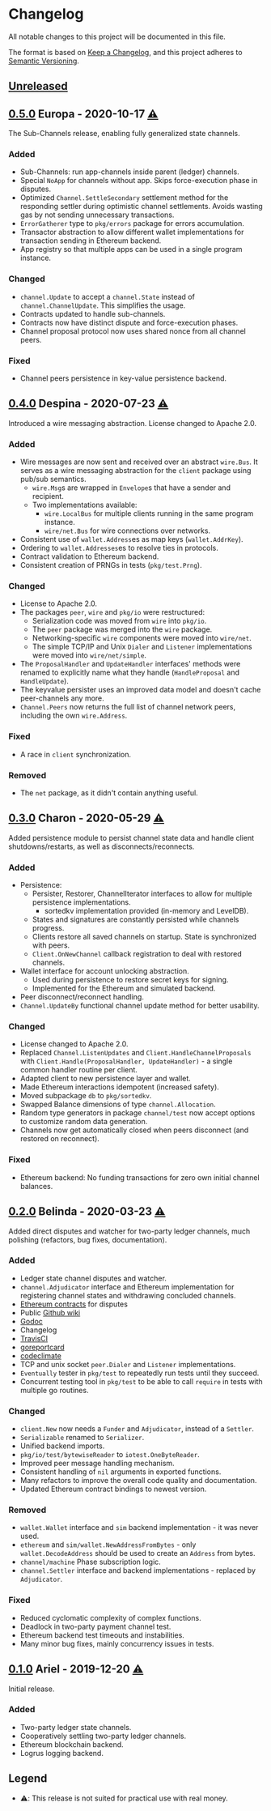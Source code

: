 # Changelog
All notable changes to this project will be documented in this file.

The format is based on [Keep a Changelog](https://keepachangelog.com/en/1.0.0/),
and this project adheres to [Semantic Versioning](https://semver.org/spec/v2.0.0.html).

## [Unreleased]

## [0.5.0] Europa - 2020-10-17 [:warning:]
The Sub-Channels release, enabling fully generalized state channels.

### Added
- Sub-Channels: run app-channels inside parent (ledger) channels.
- Special `NoApp` for channels without app. Skips force-execution phase in
  disputes.
- Optimized `Channel.SettleSecondary` settlement method for the responding
  settler during optimistic channel settlements. Avoids wasting gas by not
  sending unnecessary transactions.
- `ErrorGatherer` type to `pkg/errors` package for errors accumulation.
- Transactor abstraction to allow different wallet implementations for
  transaction sending in Ethereum backend.
- App registry so that multiple apps can be used in a single program instance.

### Changed
- `channel.Update` to accept a `channel.State` instead of `channel.ChannelUpdate`.
  This simplifies the usage.
- Contracts updated to handle sub-channels.
- Contracts now have distinct dispute and force-execution phases.
- Channel proposal protocol now uses shared nonce from all channel peers.

### Fixed
- Channel peers persistence in key-value persistence backend.

## [0.4.0] Despina - 2020-07-23 [:warning:]
Introduced a wire messaging abstraction. License changed to Apache 2.0.

### Added
- Wire messages are now sent and received over an abstract `wire.Bus`. It serves
  as a wire messaging abstraction for the `client` package using pub/sub
  semantics.
  - `wire.Msg`s are wrapped in `Envelope`s that have a sender and recipient.
  - Two implementations available:
    - `wire.LocalBus` for multiple clients running in the same program instance.
    - `wire/net.Bus` for wire connections over networks.
- Consistent use of `wallet.Address`es as map keys (`wallet.AddrKey`).
- Ordering to `wallet.Addresses`es to resolve ties in protocols.
- Contract validation to Ethereum backend.
- Consistent creation of PRNGs in tests (`pkg/test.Prng`).

### Changed
- License to Apache 2.0.
- The packages `peer`, `wire` and `pkg/io` were restructured:
  - Serialization code was moved from `wire` into `pkg/io`.
  - The `peer` package was merged into the `wire` package.
  - Networking-specific `wire` components were moved into `wire/net`.
  - The simple TCP/IP and Unix `Dialer` and `Listener` implementations were
    moved into `wire/net/simple`.
- The `ProposalHandler` and `UpdateHandler` interfaces' methods were renamed to
  explicitly name what they handle (`HandleProposal` and `HandleUpdate`).
- The keyvalue persister uses an improved data model and doesn't cache
  peer-channels any more.
- `Channel.Peers` now returns the full list of channel network peers, including
  the own `wire.Address`.

### Fixed
- A race in `client` synchronization.

### Removed
- The `net` package, as it didn't contain anything useful.

## [0.3.0] Charon - 2020-05-29 [:warning:]
Added persistence module to persist channel state data and handle client
shutdowns/restarts, as well as disconnects/reconnects.

### Added
- Persistence:
  - Persister, Restorer, ChannelIterator interfaces to allow for multiple
    persistence implementations.
    - sortedkv implementation provided (in-memory and LevelDB).
  - States and signatures are constantly persisted while channels progress.
  - Clients restore all saved channels on startup. State is synchronized with peers.
  - `Client.OnNewChannel` callback registration to deal with restored
    channels.
- Wallet interface for account unlocking abstraction.
  - Used during persistence to restore secret keys for signing.
  - Implemented for the Ethereum and simulated backend.
- Peer disconnect/reconnect handling.
- `Channel.UpdateBy` functional channel update method for better usability.

### Changed
- License changed to Apache 2.0.
- Replaced `Channel.ListenUpdates` and `Client.HandleChannelProposals` with
  `Client.Handle(ProposalHandler, UpdateHandler)` - a single common handler
  routine per client.
- Adapted client to new persistence layer and wallet.
- Made Ethereum interactions idempotent (increased safety).
- Moved subpackage `db` to `pkg/sortedkv`.
- Swapped Balance dimensions of type `channel.Allocation`.
- Random type generators in package `channel/test` now accept options to
  customize random data generation.
- Channels now get automatically closed when peers disconnect (and restored on reconnect).

### Fixed
- Ethereum backend: No funding transactions for zero own initial channel balances.

## [0.2.0] Belinda - 2020-03-23 [:warning:]
Added direct disputes and watcher for two-party ledger channels, much polishing
(refactors, bug fixes, documentation).

### Added
- Ledger state channel disputes and watcher.
- `channel.Adjudicator` interface and Ethereum implementation for registering
  channel states and withdrawing concluded channels.
- [Ethereum contracts](https://github.com/perun-network/contracts-eth) for disputes
- Public [Github wiki](https://github.com/perun-network/go-perun/wiki)
- [Godoc](https://pkg.go.dev/perun.network/go-perun)
- Changelog
- [TravisCI](https://travis-ci.org/perun-network)
- [goreportcard](https://goreportcard.com/report/github.com/perun-network/go-perun)
- [codeclimate](https://codeclimate.com/github/perun-network/go-perun)
- TCP and unix socket `peer.Dialer` and `Listener` implementations.
- `Eventually` tester in `pkg/test` to repeatedly run tests until they
  succeed.
- Concurrent testing tool in `pkg/test` to be able to call `require` in tests
  with multiple go routines.

### Changed
- `client.New` now needs a `Funder` and `Adjudicator`, instead of a `Settler`.
- `Serializable` renamed to `Serializer`.
- Unified backend imports.
- `pkg/io/test/bytewiseReader` to `iotest.OneByteReader`.
- Improved peer message handling mechanism.
- Consistent handling of `nil` arguments in exported functions.
- Many refactors to improve the overall code quality and documentation.
- Updated Ethereum contract bindings to newest version.

### Removed
- `wallet.Wallet` interface and `sim` backend implementation - it was never used.
- `ethereum` and `sim/wallet.NewAddressFromBytes` - only `wallet.DecodeAddress`
  should be used to create an `Address` from bytes.
- `channel/machine` Phase subscription logic.
- `channel.Settler` interface and backend implementations - replaced by `Adjudicator`.

### Fixed
- Reduced cyclomatic complexity of complex functions.
- Deadlock in two-party payment channel test.
- Ethereum backend test timeouts and instabilities.
- Many minor bug fixes, mainly concurrency issues in tests.

## [0.1.0] Ariel - 2019-12-20 [:warning:]
Initial release.

### Added
- Two-party ledger state channels.
- Cooperatively settling two-party ledger channels.
- Ethereum blockchain backend.
- Logrus logging backend.


## Legend
- <a name=":warning:">:warning:</a>: This release is not suited for practical use with real money.


[:warning:]: #:warning:

[Unreleased]: https://github.com/perun-network/go-perun/compare/v0.5.0...HEAD
[0.5.0]: https://github.com/perun-network/go-perun/compare/v0.4.0...v0.5.0
[0.4.0]: https://github.com/perun-network/go-perun/compare/v0.3.0...v0.4.0
[0.3.0]: https://github.com/perun-network/go-perun/compare/v0.2.0...v0.3.0
[0.2.0]: https://github.com/perun-network/go-perun/compare/v0.1.0...v0.2.0
[0.1.0]: https://github.com/perun-network/go-perun/releases/v0.1.0
